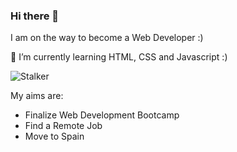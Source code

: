 ### Hi there 👋

I am on the way to become a Web Developer :)

🌱 I’m currently learning HTML, CSS and Javascript :)

![Stalker](https://user-images.githubusercontent.com/98124965/180802437-e434eafa-cc56-490e-b6e4-ff225b691bbb.jpg)

My aims are:
<ul>
<li>Finalize Web Development Bootcamp</li>
<li>Find a Remote Job</li>
<li>Move to Spain</li>
</ul>

<!--
**asnatschko/asnatschko** is a ✨ _special_ ✨ repository because its `README.md` (this file) appears on your GitHub profile.

Here are some ideas to get you started:

- 🔭 I’m currently working on ...
- 🌱 I’m currently learning ...
- 👯 I’m looking to collaborate on ...
- 🤔 I’m looking for help with ...
- 💬 Ask me about ...
- 📫 How to reach me: ...
- 😄 Pronouns: ...
- ⚡ Fun fact: ...
-->
